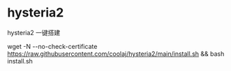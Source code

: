 # hysteria2
hysteria2 一键搭建

wget -N --no-check-certificate https://raw.githubusercontent.com/coolaj/hysteria2/main/install.sh && bash install.sh

